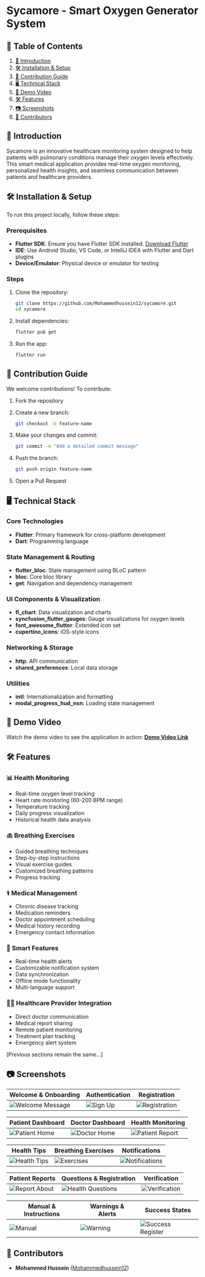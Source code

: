 # Sycamore - Smart Oxygen Generator System

## 📑 Table of Contents
1. [🚀 Introduction](#-introduction)
2. [🛠 Installation & Setup](#-installation--setup)
3. [🤝 Contribution Guide](#-contribution-guide)
4. [🖥️ Technical Stack](#️-technical-stack)
5. [🎥 Demo Video](#-demo-video)
6. [🛠 Features](#-features)
7. [📷 Screenshots](#-screenshots)
8. [👥 Contributors](#-contributors)

## 🚀 Introduction
Sycamore is an innovative healthcare monitoring system designed to help patients with pulmonary conditions manage their oxygen levels effectively. This smart medical application provides real-time oxygen monitoring, personalized health insights, and seamless communication between patients and healthcare providers.

## 🛠 Installation & Setup
To run this project locally, follow these steps:

### Prerequisites
- **Flutter SDK**: Ensure you have Flutter SDK installed. [Download Flutter](https://flutter.dev/docs/get-started/install)
- **IDE**: Use Android Studio, VS Code, or IntelliJ IDEA with Flutter and Dart plugins
- **Device/Emulator**: Physical device or emulator for testing

### Steps
1. Clone the repository:
   ```bash
   git clone https://github.com/Mohammedhussein12/sycamore.git
   cd sycamore
   ```

2. Install dependencies:
   ```bash
   flutter pub get
   ```

3. Run the app:
   ```bash
   flutter run
   ```

## 🤝 Contribution Guide
We welcome contributions! To contribute:

1. Fork the repository

2. Create a new branch:
   ```bash
   git checkout -b feature-name
   ```

3. Make your changes and commit:
   ```bash
   git commit -m "Add a detailed commit message"
   ```

4. Push the branch:
   ```bash
   git push origin feature-name
   ```

5. Open a Pull Request

## 🖥️ Technical Stack

### **Core Technologies**
- **Flutter**: Primary framework for cross-platform development
- **Dart**: Programming language

### **State Management & Routing**
- **flutter_bloc**: State management using BLoC pattern
- **bloc**: Core bloc library
- **get**: Navigation and dependency management

### **UI Components & Visualization**
- **fl_chart**: Data visualization and charts
- **syncfusion_flutter_gauges**: Gauge visualizations for oxygen levels
- **font_awesome_flutter**: Extended icon set
- **cupertino_icons**: iOS-style icons

### **Networking & Storage**
- **http**: API communication
- **shared_preferences**: Local data storage

### **Utilities**
- **intl**: Internationalization and formatting
- **modal_progress_hud_nsn**: Loading state management

## 🎥 Demo Video
Watch the demo video to see the application in action:
**[Demo Video Link](https://drive.google.com/file/d/1PS2Yps1p7uLLaoKjFxH3BCxpX7HwYgqW/view?usp=drive_link)**

## 🛠 Features

### 📊 Health Monitoring
- Real-time oxygen level tracking
- Heart rate monitoring (60-200 BPM range)
- Temperature tracking
- Daily progress visualization
- Historical health data analysis

### 🫁 Breathing Exercises
- Guided breathing techniques
- Step-by-step instructions
- Visual exercise guides
- Customized breathing patterns
- Progress tracking

### ⚕️ Medical Management
- Chronic disease tracking
- Medication reminders
- Doctor appointment scheduling
- Medical history recording
- Emergency contact information

### 📱 Smart Features
- Real-time health alerts
- Customizable notification system
- Data synchronization
- Offline mode functionality
- Multi-language support

### 👨‍⚕️ Healthcare Provider Integration
- Direct doctor communication
- Medical report sharing
- Remote patient monitoring
- Treatment plan tracking
- Emergency alert system

[Previous sections remain the same...]

## 📷 Screenshots

| Welcome & Onboarding                                       | Authentication | Registration |
|------------------------------------------------------------|----------------|--------------|
| ![Welcome Message](assets/screenshots/welcome_message.png) | ![Sign Up](assets/screenshots/sign_up.png) | ![Registration](assets/screenshots/register-4.png) |

| Patient Dashboard | Doctor Dashboard | Health Monitoring |
|------------------|------------------|-------------------|
| ![Patient Home](assets/screenshots/home_page_for_patient.png) | ![Doctor Home](assets/screenshots/doctor_home_page_screen.png) | ![Patient Report](assets/screenshots/patient_report_3_graph.png) |

| Health Tips | Breathing Exercises | Notifications |
|-------------|-------------------|---------------|
| ![Health Tips](assets/screenshots/tips_for_your_healh_1.png) | ![Exercises](assets/screenshots/exercises.png) | ![Notifications](assets/screenshots/notifications.png) |

| Patient Reports | Questions & Registration | Verification |
|----------------|-------------------------|--------------|
| ![Report About](assets/screenshots/patient_report_1_about.png) | ![Health Questions](assets/screenshots/question_16.png) | ![Verification](assets/screenshots/verification.png) |

| Manual & Instructions | Warnings & Alerts | Success States |
|---------------------|-------------------|----------------|
| ![Manual](assets/screenshots/manual.png) | ![Warning](assets/screenshots/warning.png) | ![Success Register](assets/screenshots/success_register.png) |


## 👥 Contributors
- **Mohammed Hussein** ([Mohammedhussein12](https://github.com/Mohammedhussein12))
